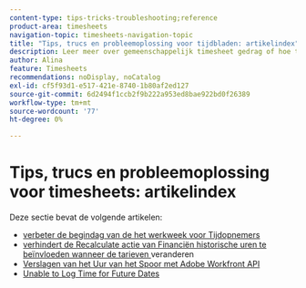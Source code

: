 ```yaml
---
content-type: tips-tricks-troubleshooting;reference
product-area: timesheets
navigation-topic: timesheets-navigation-topic
title: "Tips, trucs en probleemoplossing voor tijdbladen: artikelindex"
description: Leer meer over gemeenschappelijk timesheet gedrag of hoe te om potentiële problemen met timesheets in de volgende artikelen problemen op te lossen.
author: Alina
feature: Timesheets
recommendations: noDisplay, noCatalog
exl-id: cf5f93d1-e517-421e-8740-1b80af2ed127
source-git-commit: 6d2494f1ccb2f9b222a953ed8bae922bd0f26389
workflow-type: tm+mt
source-wordcount: '77'
ht-degree: 0%

---
```


# Tips, trucs en probleemoplossing voor timesheets: artikelindex

Deze sectie bevat de volgende artikelen:

* [ verbeter de begindag van de het werkweek voor Tijdopnemers ](../../timesheets/tips-tricks-and-troubleshooting/correct-start-day-of-work-week.md)
* [ verhindert de Recalculate actie van Financiën historische uren te beïnvloeden wanneer de tarieven ](../../timesheets/tips-tricks-and-troubleshooting/prevent-recalculate-finance-action.md) veranderen
* [ Verslagen van het Uur van het Spoor met Adobe Workfront API ](../../timesheets/tips-tricks-and-troubleshooting/track-hour-records-with-wfapi.md)
* [Unable to Log Time for Future Dates](../../timesheets/tips-tricks-and-troubleshooting/unable-to-log-time-future-dates.md)
